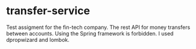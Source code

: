 # transfer-service
Test assigment for the fin-tech company. The rest API for money transfers between accounts.
Using the Spring framework is forbidden.
I used dpropwizard and lombok.
